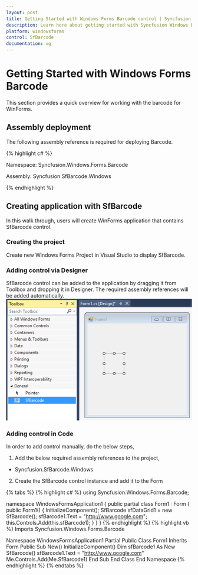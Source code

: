 ```yaml
---
layout: post
title: Getting Started with Windows Forms Barcode control | Syncfusion
description: Learn here about getting started with Syncfusion Windows Forms Barcode control and more.
platform: windowsforms
control: SfBarcode
documentation: ug
---
```

# Getting Started with Windows Forms Barcode
This section provides a quick overview for working with the barcode for WinForms.

## Assembly deployment
The following assembly reference is required for deploying Barcode.

{% highlight c# %}

Namespace: Syncfusion.Windows.Forms.Barcode

Assembly: Syncfusion.SfBarcode.Windows

{% endhighlight  %}

## Creating application with SfBarcode
In this walk through, users will create WinForms application that contains SfBarcode control.

### Creating the project
Create new Windows Forms Project in Visual Studio to display SfBarcode.

### Adding control via Designer
SfBarcode control can be added to the application by dragging it from Toolbox and dropping it in Designer. The required assembly references will be added automatically.
![Getting-Started_img1](Getting-Started_images/Getting-Started_img1.png)

### Adding control in Code
In order to add control manually, do the below steps,

1) 	Add the below required assembly references to the project,

* 	Syncfusion.SfBarcode.Windows

2)	Create the SfBarcode control instance and add it to the Form

{% tabs %}
{% highlight c# %}
using Syncfusion.Windows.Forms.Barcode;

namespace WindowsFormsApplication1
{
    public partial class Form1 : Form
    {
        public Form1()
        {
            InitializeComponent();
            SfBarcode sfDataGrid1 = new SfBarcode();
            sfBarcode1.Text = "http://www.google.com";
            this.Controls.Add(this.sfBarcode1);
        }
    }
}
{% endhighlight %}
{% highlight vb %}
Imports Syncfusion.Windows.Forms.Barcode

Namespace WindowsFormsApplication1
	Partial Public Class Form1
		Inherits Form
		Public Sub New()
			InitializeComponent()
			Dim sfBarcode1 As New SfBarcode()
			sfBarcode1.Text = "http://www.google.com"
			Me.Controls.Add(Me.SfBarcode1)
		End Sub
	End Class
End Namespace
{% endhighlight %}
{% endtabs %}
